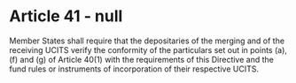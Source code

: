 # Article 41 - null


Member States shall require that the depositaries of the merging and of the receiving UCITS verify the conformity of the particulars set out in points (a), (f) and (g) of Article 40(1) with the requirements of this Directive and the fund rules or instruments of incorporation of their respective UCITS.

